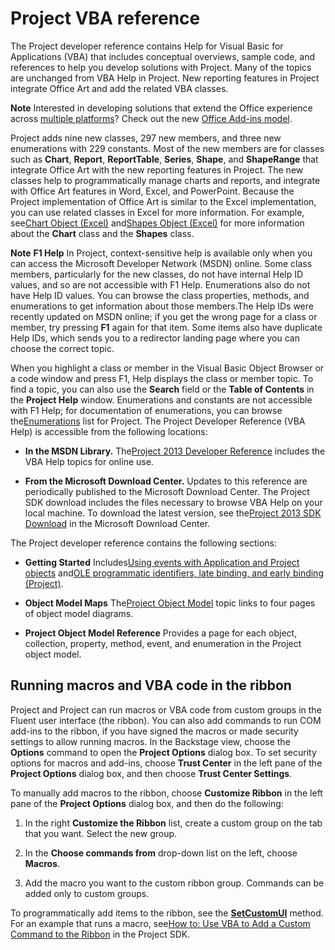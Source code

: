 
# Project VBA reference
The Project developer reference contains Help for Visual Basic for Applications (VBA) that includes conceptual overviews, sample code, and references to help you develop solutions with Project. Many of the topics are unchanged from VBA Help in Project. New reporting features in Project integrate Office Art and add the related VBA classes.

 **Note**  Interested in developing solutions that extend the Office experience across [multiple platforms](https://dev.office.com/add-in-availability)? Check out the new [Office Add-ins model](http://dev.office.com/docs/add-ins/overview/office-add-ins).

Project adds nine new classes, 297 new members, and three new enumerations with 229 constants. Most of the new members are for classes such as  **Chart**,  **Report**,  **ReportTable**,  **Series**,  **Shape**, and  **ShapeRange** that integrate Office Art with the new reporting features in Project. The new classes help to programmatically manage charts and reports, and integrate with Office Art features in Word, Excel, and PowerPoint. Because the Project implementation of Office Art is similar to the Excel implementation, you can use related classes in Excel for more information. For example, see[Chart Object (Excel)](http://msdn.microsoft.com/en-us/library/ff194426.aspx) and[Shapes Object (Excel)](http://msdn.microsoft.com/en-us/library/ff841148.aspx) for more information about the **Chart** class and the **Shapes** class.

 **Note**   **F1 Help** In Project, context-sensitive help is available only when you can access the Microsoft Developer Network (MSDN) online. Some class members, particularly for the new classes, do not have internal Help ID values, and so are not accessible with F1 Help. Enumerations also do not have Help ID values. You can browse the class properties, methods, and enumerations to get information about those members.The Help IDs were recently updated on MSDN online; if you get the wrong page for a class or member, try pressing  **F1** again for that item. Some items also have duplicate Help IDs, which sends you to a redirector landing page where you can choose the correct topic.

When you highlight a class or member in the Visual Basic Object Browser or a code window and press F1, Help displays the class or member topic. To find a topic, you can also use the  **Search** field or the **Table of Contents** in the **Project Help** window. Enumerations and constants are not accessible with F1 Help; for documentation of enumerations, you can browse the[Enumerations](http://msdn.microsoft.com/en-us/library/jj235432.aspx) list for Project.
The Project Developer Reference (VBA Help) is accessible from the following locations:

-  **In the MSDN Library.** The[Project 2013 Developer Reference](547d1948-312f-456a-9f7b-8097ec46a436.md) includes the VBA Help topics for online use.
    
-  **From the Microsoft Download Center.** Updates to this reference are periodically published to the Microsoft Download Center. The Project SDK download includes the files necessary to browse VBA Help on your local machine. To download the latest version, see the[Project 2013 SDK Download](https://www.microsoft.com/en-us/download/details.aspx?id=30435) in the Microsoft Download Center.
    
The Project developer reference contains the following sections:

-  **Getting Started** Includes[Using events with Application and Project objects](64a18885-f203-c298-db11-f9e8e75bb7b6.md) and[OLE programmatic identifiers, late binding, and early binding (Project)](c72f3f22-3628-1379-8c6b-79c7984c728d.md).
    
-  **Object Model Maps** The[Project Object Model](900b167b-88ec-ea88-15b7-27bb90c22ac6.md) topic links to four pages of object model diagrams.
    
-  **Project Object Model Reference** Provides a page for each object, collection, property, method, event, and enumeration in the Project object model.
    

## Running macros and VBA code in the ribbon

Project and Project can run macros or VBA code from custom groups in the Fluent user interface (the ribbon). You can also add commands to run COM add-ins to the ribbon, if you have signed the macros or made security settings to allow running macros. In the Backstage view, choose the  **Options** command to open the **Project Options** dialog box. To set security options for macros and add-ins, choose **Trust Center** in the left pane of the **Project Options** dialog box, and then choose **Trust Center Settings**. 

To manually add macros to the ribbon, choose  **Customize Ribbon** in the left pane of the **Project Options** dialog box, and then do the following:


1. In the right  **Customize the Ribbon** list, create a custom group on the tab that you want. Select the new group.
    
2. In the  **Choose commands from** drop-down list on the left, choose **Macros**.
    
3. Add the macro you want to the custom ribbon group. Commands can be added only to custom groups.
    
To programmatically add items to the ribbon, see the  **[SetCustomUI](d4dd1b08-8f74-1d55-bc53-dc44744415af.md)** method. For an example that runs a macro, see[How to: Use VBA to Add a Custom Command to the Ribbon](http://msdn.microsoft.com/en-us/library/ee767705.aspx) in the Project SDK.

